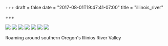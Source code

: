 +++
draft = false
date = "2017-08-01T19:47:41-07:00"
title = "illinois_river"

+++

![](https://d17enza3bfujl8.cloudfront.net/DSCF7838.jpg)
![](https://d17enza3bfujl8.cloudfront.net/DSCF7747.jpg)
![](https://d17enza3bfujl8.cloudfront.net/DSCF7818.jpg)
![](https://d17enza3bfujl8.cloudfront.net/DSCF7801.jpg)
![](https://d17enza3bfujl8.cloudfront.net/DSCF7826.jpg)
![](https://d17enza3bfujl8.cloudfront.net/DSCF7865.jpg)
![](https://d17enza3bfujl8.cloudfront.net/DSCF7900.jpg)

Roaming around southern Oregon's Illinios River Valley
